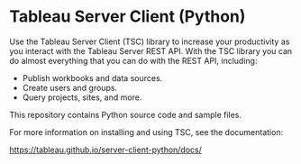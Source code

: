 # Tableau Server Client (Python)

Use the Tableau Server Client (TSC) library to increase your productivity as you interact with the Tableau Server REST API. With the TSC library you can do almost everything that you can do with the REST API, including:

* Publish workbooks and data sources.
* Create users and groups.
* Query projects, sites, and more.

This repository contains Python source code and sample files.

For more information on installing and using TSC, see the documentation:

<https://tableau.github.io/server-client-python/docs/>